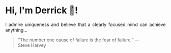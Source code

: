 # Hi, I'm Derrick 👋!
<p align="justify">I admire uniqueness and believe that a clearly focused mind can achieve anything...</p> 
<!-- #quote-start -->
<blockquote>&ldquo;The number one cause of failure is the fear of failure.&rdquo; &mdash; <footer>Steve Harvey</footer></blockquote>
<!-- #quote-end -->
